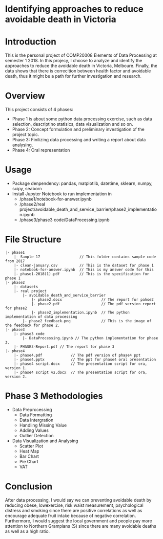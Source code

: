 # Identifying approaches to reduce avoidable death in Victoria

# Introduction
This is the personal project of COMP20008 Elements of Data Processing at semester 1 2018. In this projecy, I choose to analyze and identify the approaches to reduce the avoidable death in Victoria, Melboure. Finally, the data shows that there is correcltion between health factor and avoidable death, thus it might be a path for further investigation and research. 

# Overview
This project consists of 4 phases:
  -  Phase 1 is about some python data processing exercise, such as data selection, descriptino statisics, data visualization and so on.
  -  Phase 2: Concept formulation and preliminary investigation of the project topic.
  -  Phase 3: Finilizing data processing and writing a report about data analysing.
  -  Phase 4: Oral representation

# Usage
  - Package denpendency: pandas, matplotlib, datetime, sklearn, numpy, scipy, seaborn
  - Install Jupyter Notebook to run implementation in 
      - /phase1/notebook-for-answer.ipynb
      - /phase2/real project/avoidable_death_and_service_barrier/phase2_implementation.ipynb
      - /phase3/phase3 code/DataProcessing.ipynb

# File Structure
```
|- phase1
    |- Sample 17                  // This folder contains sample code from 2017
    |- clean-january.csv          // This is the dataset for phase 1
    |- notebook-for-answer.ipynb  // This is my answer code for this
    |- phase1-2018(1).pdf         // This is the specification for phase 1
|- phase2
    |- datasets
    |- real project
        |- avoidable_death_and_service_barrier
            |- phase2.docx                  // The report for pahse2
            |- phase2.pdf                   // The pdf version report for phase2
            |- phase2_implementation.ipynb  // The python implementation of data processing
        |- phase2 feedback.png              // This is the image of the feedback for phase 2.
|- phase3
    |- phase3 code 
        |- DataProcessing.ipynb // The python implementation for phase 3. 
    |- PHASE3-Report.pdf // The report for phase 3
|- phase4
    |- phase4.pdf             // The pdf version of phase4 ppt
    |- phase4.pptx            // The ppt for phase4 oral presentation
    |- phase4 script.docx     // The presentation script for ora, version 1. 
    |- phase4 script v2.docx  // The presentation script for ora, version 2.
```
# Phase 3 Methodologies
  - Data Preprocessing
    - Data Formatting
    - Data Intergration
    - Handling Missing Value
    - Adding Values
    - Outlier Detection
  - Data Visualization and Analysing
    - Scatter Plot
    - Heat Map
    - Bar Chart
    - Pie Chart
    - VAT

# Conclusion
After data processing, I would say we can preventing avoidable death by reducing obese, lowexercise, risk waist measurement, psychological distress and smoking since there are positive correlations as well as encourage adequate fruit intake because of negative correlation. Furthermore, I would suggest the local government and people pay more attention to Northern Grampians (S) since there are many avoidable deaths as well as a high ratio.
